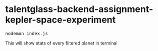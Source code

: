 # talentglass-backend-assignment-kepler-space-experiment

<pre>nodemon index.js</pre>
This will show stats of every filtered planet in terminal
